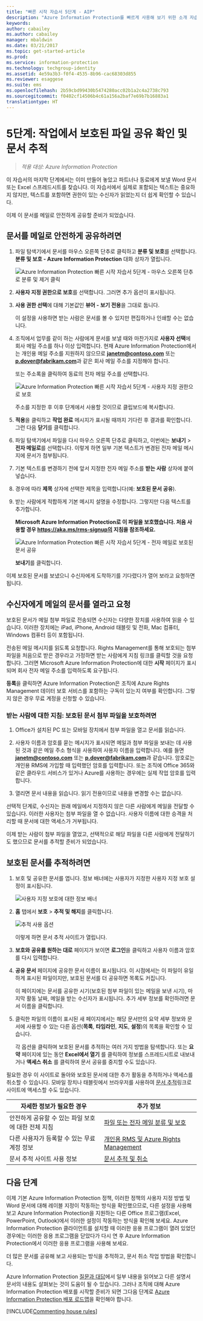 ```yaml
---
title: "빠른 시작 자습서 5단계 - AIP"
description: "Azure Information Protection를 빠르게 사용해 보기 위한 소개 자습서 5단계 - 보호된 파일 공유 및 추적"
keywords: 
author: cabailey
ms.author: cabailey
manager: mbaldwin
ms.date: 03/21/2017
ms.topic: get-started-article
ms.prod: 
ms.service: information-protection
ms.technology: techgroup-identity
ms.assetid: 4e59a3b3-f0f4-4535-8b96-cac68303d855
ms.reviewer: esaggese
ms.suite: ems
ms.openlocfilehash: 2b59cbd99430b5474280acc02b1a2c4a2738c793
ms.sourcegitcommit: f0402cf14506b4c61a156a2baf7e69b7b16883a1
translationtype: HT
---
```

# <a name="step-5-see-sharing-of-protected-files-in-action-and-track-your-document"></a>5단계: 작업에서 보호된 파일 공유 확인 및 문서 추적 

>*적용 대상: Azure Information Protection*

이 자습서의 마지막 단계에서는 이미 만들어 놓았고 파트너나 동료에게 보낼 Word 문서 또는 Excel 스프레드시트를 찾습니다. 이 자습서에서 실제로 포함되는 텍스트는 중요하지 않지만, 텍스트를 포함하면 권한이 있는 수신자가 읽었는지 더 쉽게 확인할 수 있습니다.

이제 이 문서를 메일로 안전하게 공유할 준비가 되었습니다. 

## <a name="to-safely-share-your-document-by-email"></a>문서를 메일로 안전하게 공유하려면

1. 파일 탐색기에서 문서를 마우스 오른쪽 단추로 클릭하고 **분류 및 보호**를 선택합니다. **분류 및 보호 - Azure Information Protection** 대화 상자가 열립니다.

    ![Azure Information Protection 빠른 시작 자습서 5단계 - 마우스 오른쪽 단추로 분류 및 제거 클릭](../media/classify-protect-dialog.png)

2. **사용자 지정 권한으로 보호**를 선택합니다. 그러면 추가 옵션이 표시됩니다.

3. **사용 권한 선택**에 대해 기본값인 **뷰어 - 보기 전용**을 그대로 둡니다.

    이 설정을 사용하면 받는 사람은 문서를 볼 수 있지만 편집하거나 인쇄할 수는 없습니다.

4. 조직에서 업무를 같이 하는 사람에게 문서를 보낼 때와 마찬가지로 **사용자 선택**에 회사 메일 주소를 하나 이상 입력합니다. 현재 Azure Information Protection에서는 개인용 메일 주소를 지원하지 않으므로 **janetm@contoso.com** 또는 **p.dover@fabrikam.com**과 같은 회사 메일 주소를 지정해야 합니다. 

    또는 주소록을 클릭하여 동료의 전자 메일 주소를 선택합니다.

    ![Azure Information Protection 빠른 시작 자습서 5단계 - 사용자 지정 권한으로 보호](../media/protect-custom-permissions.png)  
    
    주소를 지정한 후 이후 단계에서 사용할 것이므로 클립보드에 복사합니다.

5. **적용**을 클릭하고 **작업 완료** 메시지가 표시될 때까지 기다린 후 결과를 확인합니다. 그런 다음 **닫기**를 클릭합니다.

4. 파일 탐색기에서 파일을 다시 마우스 오른쪽 단추로 클릭하고, 이번에는 **보내기** > **전자 메일로**를 선택합니다. 이렇게 하면 일부 기본 텍스트가 변경된 전자 메일 메시지에 문서가 첨부됩니다.

5. 기본 텍스트를 변경하기 전에 앞서 지정한 전자 메일 주소를 **받는 사람** 상자에 붙여 넣습니다. 

6. 경우에 따라 **제목** 상자에 선택한 제목을 입력합니다(예: **보호된 문서 공유**). 

7. 받는 사람에게 적합하게 기본 메시지 설명을 수정합니다. 그렇지만 다음 텍스트를 추가합니다.

    **Microsoft Azure Information Protection로 이 파일을 보호했습니다. 처음 사용할 경우 https://aka.ms/rms-signup의 지침을 참조하세요.** 

    ![Azure Information Protection 빠른 시작 자습서 5단계 - 전자 메일로 보호된 문서 공유](../media/share-protected-emailv2.png)

    **보내기**를 클릭합니다.

이제 보호된 문서를 보냈으니 수신자에게 도착하기를 기다렸다가 열어 보라고 요청하면 됩니다. 

## <a name="ask-your-recipients-to-open-the-emailed-document"></a>수신자에게 메일의 문서를 열라고 요청

보호된 문서가 메일 첨부 파일로 전송되면 수신자는 다양한 장치를 사용하여 읽을 수 있습니다. 이러한 장치에는 iPad, iPhone, Android 태블릿 및 전화, Mac 컴퓨터, Windows 컴퓨터 등이 포함됩니다.

전송된 메일 메시지를 읽도록 요청합니다. Rights Management를 통해 보호되는 첨부 파일을 처음으로 받은 경우라고 가정하면 받는 사람에게 지침 링크를 클릭할 것을 요청합니다. 그러면 Microsoft Azure Information Protection에 대한 **시작** 페이지가 표시되며 회사 전자 메일 주소를 입력하도록 요구됩니다.

**등록**을 클릭하면 Azure Information Protection은 조직에 Azure Rights Management 데이터 보호 서비스를 포함하는 구독이 있는지 여부를 확인합니다. 그렇지 않은 경우 무료 계정을 신청할 수 있습니다.

### <a name="instructions-for-recipient-to-view-the-protected-document-attachment"></a>받는 사람에 대한 지침: 보호된 문서 첨부 파일을 보호하려면

1. Office가 설치된 PC 또는 모바일 장치에서 첨부 파일을 열고 문서를 읽습니다.  

2.  사용자 이름과 암호를 묻는 메시지가 표시되면 메일과 첨부 파일을 보내는 데 사용된 것과 같은 메일 주소 형식을 사용하여 사용자 이름을 입력합니다. 예를 들면 **janetm@contoso.com** 또는 **p.dover@fabrikam.com**과 같습니다. 암호로는 개인용 RMS에 가입할 때 입력했던 암호를 입력합니다. 또는 조직에 Office 365와 같은 클라우드 서비스가 있거나 Azure를 사용하는 경우에는 실제 작업 암호를 입력합니다.

3. 열리면 문서 내용을 읽습니다. 읽기 전용이므로 내용을 변경할 수는 없습니다.

선택적 단계로, 수신자는 원래 메일에서 지정하지 않은 다른 사람에게 메일을 전달할 수 있습니다. 이러한 사용자는 첨부 파일을 열 수 없습니다. 사용자 이름에 대한 승격을 처리할 때 문서에 대한 액세스가 거부됩니다.

이제 받는 사람이 첨부 파일을 열었고, 선택적으로 해당 파일을 다른 사람에게 전달하기도 했으므로 문서를 추적할 준비가 되었습니다.

## <a name="to-track-your-protected-document"></a>보호된 문서를 추적하려면

1.  보호 및 공유한 문서를 엽니다. 정보 배너에는 사용자가 지정한 사용자 지정 보호 설정이 표시됩니다.

    ![사용자 지정 보호에 대한 정보 배너](../media/information-banner-custom-protection.png)

2.  **홈** 탭에서 **보호** > **추적 및 해지**를 클릭합니다.

    ![추적 사용 옵션](../media/track-usage-calloutv2.png)

    이렇게 하면 문서 추적 사이트가 열립니다.

2.  **보호와 공유를 원하는 대로** 페이지가 보이면 **로그인**을 클릭하고 사용자 이름과 암호를 다시 입력합니다.

3.  **공유 문서** 페이지에 공유한 문서 이름이 표시됩니다. 이 시점에서는 이 파일이 유일하게 표시된 파일이지만, 보호된 문서를 더 공유하면 목록도 커집니다.

    이 페이지에는 문서를 공유한 시기(보호된 첨부 파일이 있는 메일을 보낸 시기), 마지막 활동 날짜, 메일을 받는 수신자가 표시됩니다. 추가 세부 정보를 확인하려면 문서 이름을 클릭합니다.

4.  클릭한 파일의 이름이 표시된 새 페이지에서는 해당 문서만의 요약 세부 정보와 문서에 사용할 수 있는 다른 옵션(**목록**, **타임라인**, **지도**, **설정**)의 목록을 확인할 수 있습니다.

    각 옵션을 클릭하며 보호된 문서를 추적하는 여러 가지 방법을 탐색합니다. 또는 **요약** 페이지에 있는 동안 **Excel에서 열기** 를 클릭하여 정보를 스프레드시트로 내보내거나 **액세스 취소** 를 클릭하여 문서 공유를 중지할 수도 있습니다.

필요한 경우 이 사이트로 돌아와 보호된 문서에 대한 추가 활동을 추적하거나 액세스를 취소할 수 있습니다. 모바일 장치나 태블릿에서 브라우저를 사용하여 [문서 추적](http://go.microsoft.com/fwlink/?LinkId=529562)링크로 사이트에 액세스할 수도 있습니다.



|자세한 정보가 필요한 경우|추가 정보|
|--------------------------------|--------------------------|
|안전하게 공유할 수 있는 파일 보호에 대한 전체 지침|[파일 또는 전자 메일 분류 및 보호](../rms-client/client-classify-protect.md)|
|다른 사용자가 등록할 수 있는 무료 계정 정보|[개인용 RMS 및 Azure Rights Management](../understand-explore/rms-for-individuals.md)|
|문서 추적 사이트 사용 정보|[문서 추적 및 취소](../rms-client/client-track-revoke.md)


## <a name="next-steps"></a>다음 단계

이제 기본 Azure Information Protection 정책, 이러한 정책의 사용자 지정 방법 및 Word 문서에 대해 레이블 지정이 작동하는 방식을 확인했으므로, 다른 설정을 사용해 보고 Azure Information Protection을 지원하는 다른 Office 프로그램(Excel, PowerPoint, Outlook)에서 이러한 설정이 작동하는 방식을 확인해 보세요. Azure Information Protection 클라이언트를 설치할 때 이러한 응용 프로그램이 열려 있었던 경우에는 이러한 응용 프로그램을 닫았다가 다시 연 후 Azure Information Protection에서 이러한 응용 프로그램을 사용해 보세요.

더 많은 문서를 공유해 보고 사용되는 방식을 추적하고, 문서 취소 작업 방법을 확인합니다.

Azure Information Protection [질문과 대답](faqs.md)에서 일부 내용을 읽어보고 다른 설명서 문서의 내용도 살펴보는 것이 도움이 될 수 있습니다. 그러나 조직에 대해 Azure Information Protection 배포를 시작할 준비가 되면 그다음 단계로 [Azure Information Protection 배포 로드맵](../plan-design/deployment-roadmap.md)을 확인해야 합니다. 

[!INCLUDE[Commenting house rules](../includes/houserules.md)]